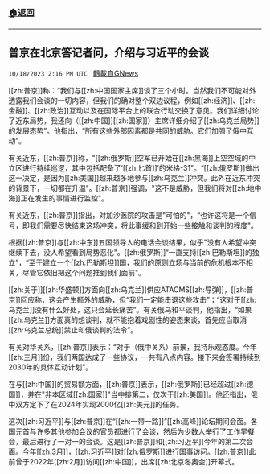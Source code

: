 ###  [:house:返回](README.md)
---


## 普京在北京答记者问，介绍与习近平的会谈
`10/18/2023 2:16 PM UTC ` [轉載自GNews](https://gnews.org/articles/1850460)

[[zh:普京]]称：“我们与[[zh:中国国家主席]]谈了三个小时。当然我们不可能对外透露我们会谈的一切内容，但我们的确对整个双边议程，例如[[zh:经济]]、[[zh:金融]]、[[zh:政治]]互动以及在国际平台上的联合行动交换了意见。我们详细讨论了近东局势，我还向（[[zh:中国]][[zh:国家]]）主席详细介绍了[[zh:乌克兰局势]]的发展态势”。他指出，“所有这些外部因素都是共同的威胁。它们加强了俄中互动”。

有关近东，[[zh:普京]]称，"[[zh:俄罗斯]]空军已开始在[[zh:黑海]]上空空域的中立区进行持续巡逻，其中包括配备了‘[[zh:匕首]]’的米格-31"。“[[zh:俄罗斯]]做出这一决定，是因为[[zh:美国]]越来越多地参与[[zh:乌克兰]]冲突。此外在近东冲突的背景下，一切都在升温"。[[zh:普京]]强调，"这不是威胁，但我们将对[[zh:地中海]]正在发生的事情进行监控"。

有关近东，[[zh:普京]]指出，对加沙医院的攻击是"可怕的"，“也许这将是一个信号，即我们需要尽快结束这场冲突，将此事缓和到开始一些接触和谈判的程度"。

根据[[zh:普京]]与[[zh:中东]]五国领导人的电话会谈结果，似乎"没有人希望冲突继续下去，没人希望看到局势恶化"。[[zh:俄罗斯]]“一直支持[[zh:巴勒斯坦]]的独立”，“至于建立一个[[zh:巴勒斯坦]]国，我们的原则立场与当前的危机根本不相关，尽管它依旧把这个问题推到我们面前"。

[[zh:关于]][[zh:华盛顿]]方面向[[zh:乌克兰]]供应ATACMS[[zh:导弹]]，[[zh:普京]]回应称，这会产生额外的威胁，但“我们一定能击退这些攻击”；“这对于[[zh:乌克兰]]没有什么好处，这只会延长痛苦”。有关俄乌和平谈判，他指出，“如果[[zh:乌克兰]]方面真的想谈判，就不能抱着戏剧性的姿态来谈，首先应当取消[[zh:乌克兰总统]]禁止和俄谈判的法令”。

有关对华关系，[[zh:普京]]表示：“对于（俄中关系）前景，我持乐观态度。今年[[zh:三月]]份，我们两国达成了一些协议，一共有八点内容。接下来会签署持续到2030年的具体互动计划”。

在与[[zh:中国]]的贸易额方面，[[zh:普京]]表示，[[zh:俄罗斯]]已经超过[[zh:德国]]，并在"非本区域[[zh:国家]]"当中排第二，仅次于[[zh:美国]]。他还指出，俄中双方定下了在2024年实现2000亿[[zh:美元]]的任务。

这次[[zh:习近平]]与[[zh:普京]]在“[[zh:一带一路]]”[[zh:高峰]]论坛期间会面。各国元首与许多其他参加会议的官员都进行了会谈，然后为少数人举行了工作早餐会，最后进行了一对一的会谈。这是[[zh:普京]]和[[zh:习近平]]今年的第二次会面。今年[[zh:3月]]，[[zh:习近平]]对[[zh:俄罗斯]]进行国事访问。[[zh:普京]]此前曾于2022年[[zh:2月]]访问[[zh:中国]]，出席[[zh:北京冬奥会]]开幕式。
